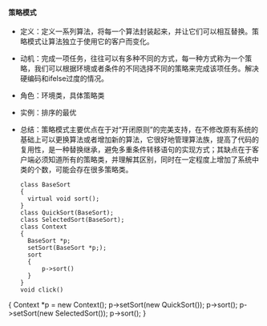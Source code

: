 #### 策略模式

* 定义：定义一系列算法，将每一个算法封装起来，并让它们可以相互替换。策略模式让算法独立于使用它的客户而变化。

* 动机：完成一项任务，往往可以有多种不同的方式，每一种方式称为一个策略，我们可以根据环境或者条件的不同选择不同的策略来完成该项任务。解决硬编码和ifelse过度的情况。

* 角色：环境类，具体策略类

* 实例：排序的最优

* 总结：策略模式主要优点在于对“开闭原则”的完美支持，在不修改原有系统的基础上可以更换算法或者增加新的算法，它很好地管理算法族，提高了代码的复用性，是一种替换继承，避免多重条件转移语句的实现方式；其缺点在于客户端必须知道所有的策略类，并理解其区别，同时在一定程度上增加了系统中类的个数，可能会存在很多策略类。

  ```c++C++
  class BaseSort
  {
  	virtual void sort();
  }
  class QuickSort(BaseSort);
  class SelectedSort(BaseSort);
  class Context
  {
  	BaseSort *p;
  	setSort(BaseSort *p;);
  	sort
  	{
  		p->sort()
  	}
  }
  void click()
{
  	Context *p = new Context();
  	p->setSort(new QuickSort());
  	p->sort();
  	p->setSort(new SelectedSort());
  	p->sort();
  }
  ```
  
  